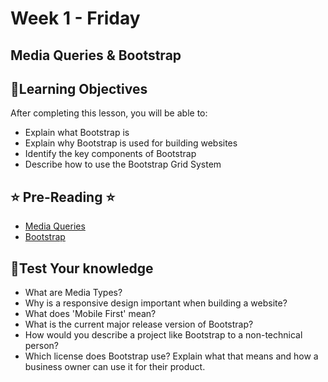 # Week 1 - Friday

## Media Queries & Bootstrap

## 📍Learning Objectives
After completing this lesson, you will be able to:

- Explain what Bootstrap is
- Explain why Bootstrap is used for building websites
- Identify the key components of Bootstrap
- Describe how to use the  Bootstrap Grid System

## ⭐️ Pre-Reading ⭐️
- [Media Queries](https://digitalcrafts.instructure.com/courses/252/pages/reading-media-queries?module_item_id=23160)
- [Bootstrap](https://digitalcrafts.instructure.com/courses/252/pages/reading-bootstrap?module_item_id=23178)

<!-- ## 📍Agenda

## 🟡 Lecture Presentations
- [Bootstrap](https://dc-houston.herokuapp.com/p2/HTMLCSS/Bootstrap.html#1)
- [Responsive Design](https://dc-houston.herokuapp.com/p2/HTMLCSS/ResponsiveDesign.html#1) -->

<!-- ## 🟣Labs  -->

<!-- ## 🟠Homework 
[bootstrap homework](https://digitalcrafts.instructure.com/courses/189/pages/bootstrap?module_item_id=23184) -->

<!-- ## 🔵Helpful Videos -->

<!-- ## ✔️Todo Checklist -->


<!-- ## 🔶Vocabulary -->

## 🔷Test Your knowledge

- What are Media Types?
- Why is a responsive design important when building a website?
- What does 'Mobile First' mean?
- What is the current major release version of Bootstrap?
- How would you describe a project like Bootstrap to a non-technical person?
- Which license does Bootstrap use? Explain what that means and how a business owner can use it for their product.

<!-- ## Resources 
- []() -->



